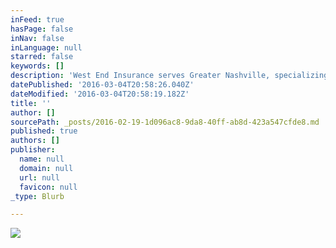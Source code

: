 ```yaml
---
inFeed: true
hasPage: false
inNav: false
inLanguage: null
starred: false
keywords: []
description: 'West End Insurance serves Greater Nashville, specializing in Downtown, Midtown, East Nashville, Germantown, 12 South, Sylvan Park and The Gulch. We are backed by 90 years of insurance experience in partnership with ERIE Insurance. Our philosophy is to uncomplicate insurance by helping you understand your best options so that you confidently move forward in life.  '
datePublished: '2016-03-04T20:58:26.040Z'
dateModified: '2016-03-04T20:58:19.182Z'
title: ''
author: []
sourcePath: _posts/2016-02-19-1d096ac8-9da8-40ff-ab8d-423a547cfde8.md
published: true
authors: []
publisher:
  name: null
  domain: null
  url: null
  favicon: null
_type: Blurb

---
```

![](https://the-grid-user-content.s3-us-west-2.amazonaws.com/2d1ef248-71b8-4f70-8ab1-e8a0cf767ab4.jpg)
